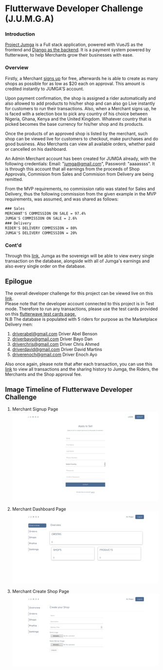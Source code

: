 # Flutterwave Developer Challenge (J.U.M.G.A)

### Introduction
[Project Jumga](https://jumgaapp.netlify.app/) is a Full stack application, powered with VueJS as the frontend and [Django as the backend](https://github.com/kingkenway/jumga/).
It is a payment system powered by flutterwave, to help Merchants grow their businesses with ease.

### Overview
Firstly, a Merchant [signs up](https://jumgaapp.netlify.app/signup/merchant) for free, afterwards he is able to create as many shops as possible for as low as $20 each on approval. This amount is credited instantly to JUMGA'S account.  


Upon payment confirmation, the shop is assigned a rider automatically and also allowed to add products to his/her shop and can also go Live instantly for customers to run their transactions.
Also, when a Merchant signs up, he is faced with a selection box to pick any country of his choice between Nigeria, Ghana, Kenya and the United Kingdom.
Whatever country that is picked becomes the base currency for his/her shop and its products.  

Once the products of an approved shop is listed by the merchant, such shop can be viewed live for customers to checkout, make purchases and do good business.
Also Merchants can view all available orders, whether paid or cancelled on his dashboard.  
  
An Admin Merchant account has been created for JUMGA already, with the following credentials: Email: "jumga@gmail.com", Password: "aaaassss".
It is through this account that all earnings from the proceeds of Shop Approvals, Commision from Sales and Commision from Delivery are being remitted.  
  
From the MVP requirements, no commission ratio was stated for Sales and Delivery, thus the following commission from the given example in the MVP requirements, was assumed, and was shared as follows:  

```
### Sales
MERCHANT'S COMMISSION ON SALE = 97.4%  
JUMGA'S COMMISSION ON SALE = 2.6%  
### Delivery
RIDER'S DELIVERY COMMISSION = 80%  
JUMGA'S DELIVERY COMMISSION = 20%  
```
  
### Cont'd
Through this [link](https://jumgaapp.netlify.app/admin/transactions), Jumga as the sovereign will be able to view every single transaction on the database, alongside with all of Jumga's earnings and also every single order on the database.  

## Epilogue  
The overall developer challenge for this project can be viewed live on this [link](https://jumgaapp.netlify.app/).  
Please note that the developer account connected to this project is in Test mode. Therefore to run any transactions, please use the test cards provided on this [flutterwave test cards page.](https://developer.flutterwave.com/docs/test-cards)  
N.B The database is populated with 5 riders for purpose as the Marketplace Delivery men:  

1. driverabel@gmail.com	Driver Abel	Benson  
2. driverbayo@gmail.com	Driver Bayo	Dan  
3. driverchris@gmail.com	Driver Chris	Ahmed  
4. driverdavid@gmail.com	Driver David	Martins  
5. driverenoch@gmail.com	Driver Enoch Ayo  

Also once again, please note that after each transaction, you can use this [link](https://jumgaapp.netlify.app/admin/transactions) to view all transactions and the sharing history to Jumga, the Riders, the Merchants and the Shop approval fee.

## Image Timeline of Flutterwave Developer Challenge  
1. Merchant Signup Page  
![Merchant Signup Page](https://raw.githubusercontent.com/kingkenway/jumga-frontend/master/git_images/1.%20signup.png?token=AHAQS73R2DPWYXOTUTATJQDAA4LAY)  

2. Merchant Dashboard Page  
![Merchant Dashboard Page](https://raw.githubusercontent.com/kingkenway/jumga-frontend/master/git_images/2.%20dashboard.png?token=AHAQS7Y3T4PCGH23R2JQDQ3AA4KTO)  

3. Merchant Create Shop Page  
![Merchant Create Shop Page](https://raw.githubusercontent.com/kingkenway/jumga-frontend/master/git_images/3.%20create_shop.png?token=AHAQS726XQE4L4BUPKJ76C3AA4KXO)  

